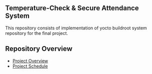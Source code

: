 ##  Temperature-Check & Secure Attendance System  
This repository consists of implementation of yocto buildroot system repository for the final project.


## Repository Overview

* [Project Overview](https://github.com/cu-ecen-aeld/final-project-chth2844/wiki/Project-Overview)
* [Project Schedule](https://github.com/cu-ecen-aeld/final-project-chth2844/wiki/Project-Schedule)

